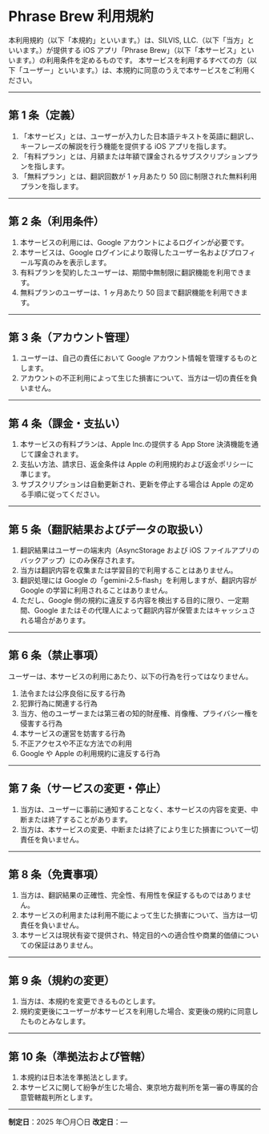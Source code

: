 # Phrase Brew 利用規約

本利用規約（以下「本規約」といいます。）は、SILVIS, LLC.（以下「当方」といいます。）が提供する iOS アプリ「Phrase Brew」（以下「本サービス」といいます。）の利用条件を定めるものです。
本サービスを利用するすべての方（以下「ユーザー」といいます。）は、本規約に同意のうえで本サービスをご利用ください。

---

## 第 1 条（定義）

1. 「本サービス」とは、ユーザーが入力した日本語テキストを英語に翻訳し、キーフレーズの解説を行う機能を提供する iOS アプリを指します。
2. 「有料プラン」とは、月額または年額で課金されるサブスクリプションプランを指します。
3. 「無料プラン」とは、翻訳回数が 1 ヶ月あたり 50 回に制限された無料利用プランを指します。

---

## 第 2 条（利用条件）

1. 本サービスの利用には、Google アカウントによるログインが必要です。
2. 本サービスは、Google ログインにより取得したユーザー名およびプロフィール写真のみを表示します。
3. 有料プランを契約したユーザーは、期間中無制限に翻訳機能を利用できます。
4. 無料プランのユーザーは、1 ヶ月あたり 50 回まで翻訳機能を利用できます。

---

## 第 3 条（アカウント管理）

1. ユーザーは、自己の責任において Google アカウント情報を管理するものとします。
2. アカウントの不正利用によって生じた損害について、当方は一切の責任を負いません。

---

## 第 4 条（課金・支払い）

1. 本サービスの有料プランは、Apple Inc.の提供する App Store 決済機能を通じて課金されます。
2. 支払い方法、請求日、返金条件は Apple の利用規約および返金ポリシーに準じます。
3. サブスクリプションは自動更新され、更新を停止する場合は Apple の定める手順に従ってください。

---

## 第 5 条（翻訳結果およびデータの取扱い）

1. 翻訳結果はユーザーの端末内（AsyncStorage および iOS ファイルアプリのバックアップ）にのみ保存されます。
2. 当方は翻訳内容を収集または学習目的で利用することはありません。
3. 翻訳処理には Google の「gemini-2.5-flash」を利用しますが、翻訳内容が Google の学習に利用されることはありません。
4. ただし、Google 側の規約に違反する内容を検出する目的に限り、一定期間、Google またはその代理人によって翻訳内容が保管またはキャッシュされる場合があります。

---

## 第 6 条（禁止事項）

ユーザーは、本サービスの利用にあたり、以下の行為を行ってはなりません。

1. 法令または公序良俗に反する行為
2. 犯罪行為に関連する行為
3. 当方、他のユーザーまたは第三者の知的財産権、肖像権、プライバシー権を侵害する行為
4. 本サービスの運営を妨害する行為
5. 不正アクセスや不正な方法での利用
6. Google や Apple の利用規約に違反する行為

---

## 第 7 条（サービスの変更・停止）

1. 当方は、ユーザーに事前に通知することなく、本サービスの内容を変更、中断または終了することがあります。
2. 当方は、本サービスの変更、中断または終了により生じた損害について一切責任を負いません。

---

## 第 8 条（免責事項）

1. 当方は、翻訳結果の正確性、完全性、有用性を保証するものではありません。
2. 本サービスの利用または利用不能によって生じた損害について、当方は一切責任を負いません。
3. 本サービスは現状有姿で提供され、特定目的への適合性や商業的価値についての保証はありません。

---

## 第 9 条（規約の変更）

1. 当方は、本規約を変更できるものとします。
2. 規約変更後にユーザーが本サービスを利用した場合、変更後の規約に同意したものとみなします。

---

## 第 10 条（準拠法および管轄）

1. 本規約は日本法を準拠法とします。
2. 本サービスに関して紛争が生じた場合、東京地方裁判所を第一審の専属的合意管轄裁判所とします。

---

**制定日**：2025 年〇月〇日
**改定日**：—
